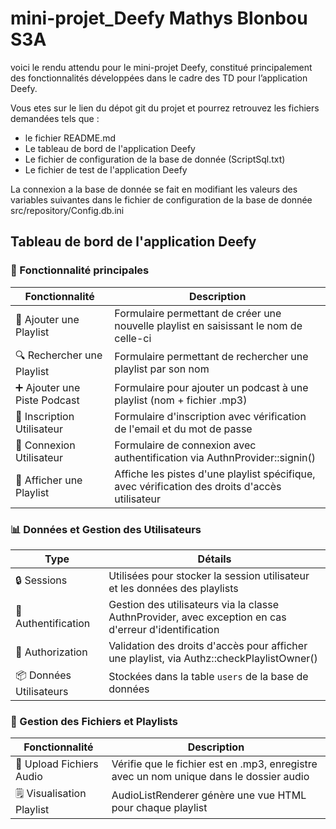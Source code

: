 # mini-projet_Deefy Mathys Blonbou S3A
voici le rendu attendu pour le mini-projet Deefy, constitué principalement des
fonctionnalités développées dans le cadre des TD pour l’application Deefy.

Vous etes sur le lien du dépot git du projet et pourrez retrouvez les fichiers demandées tels que :
- le fichier README.md
- Le tableau de bord de l'application Deefy
- Le fichier de configuration de la base de donnée (ScriptSql.txt)
- Le fichier de test de l'application Deefy 

La connexion a la base de donnée se fait en modifiant les valeurs des variables suivantes dans le fichier de configuration de la base de donnée src/repository/Config.db.ini

## Tableau de bord de l'application Deefy

### 🚀 Fonctionnalité principales

|Fonctionnalité|Description|
|---|---|
|📝 Ajouter une Playlist|Formulaire permettant de créer une nouvelle playlist en saisissant le nom de celle-ci|
|🔍 Rechercher une Playlist|Formulaire permettant de rechercher une playlist par son nom|
|➕ Ajouter une Piste Podcast|Formulaire pour ajouter un podcast à une playlist (nom + fichier .mp3)|
|👤 Inscription Utilisateur|Formulaire d'inscription avec vérification de l'email et du mot de passe|
|🔑 Connexion Utilisateur|Formulaire de connexion avec authentification via AuthnProvider::signin()|
|📜 Afficher une Playlist|Affiche les pistes d'une playlist spécifique, avec vérification des droits d'accès utilisateur|

### 📊 Données et Gestion des Utilisateurs

|Type | Détails|
|---|---|
|🔒 Sessions | Utilisées pour stocker la session utilisateur et les données des playlists|
| 📧 Authentification|Gestion des utilisateurs via la classe AuthnProvider, avec exception en cas d'erreur d'identification|
|👥 Authorization|Validation des droits d'accès pour afficher une playlist, via Authz::checkPlaylistOwner()|
|📦 Données Utilisateurs|Stockées dans la table `users` de la base de données|


### 📂 Gestion des Fichiers et Playlists

|Fonctionnalité|	Description|
|---|---|
|📁 Upload Fichiers Audio|Vérifie que le fichier est en .mp3, enregistre avec un nom unique dans le dossier audio|
|🗒️ Visualisation Playlist|AudioListRenderer génère une vue HTML pour chaque playlist|